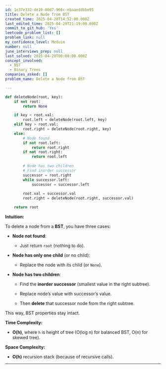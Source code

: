 ```yaml
---
id: 1e37e332-de10-80d7-966c-ebaaeddbbe95
title: Delete a Node from BST
created_time: 2025-04-28T14:52:00.000Z
last_edited_time: 2025-04-29T21:19:00.000Z
commit_to_git_hub: 'Yes'
leetcode_problem_list: []
problem_link: null
my_confidence_level: Meduim
number: null
june_interviews_prep: null
last_solved: 2025-04-28T00:00:00.000Z
concept_involved:
  - BST
  - Binary Trees
companies_asked: []
problem_name: Delete a Node from BST

---
```


```python
def deleteNode(root, key):
    if not root:
        return None

    if key < root.val:
        root.left = deleteNode(root.left, key)
    elif key > root.val:
        root.right = deleteNode(root.right, key)
    else:
        # Node found
        if not root.left:
            return root.right
        if not root.right:
            return root.left
        
        # Node has two children
        # Find inorder successor
        successor = root.right
        while successor.left:
            successor = successor.left
        
        root.val = successor.val
        root.right = deleteNode(root.right, successor.val)

    return root

```

**Intuition:**

To delete a node from a **BST**, you have three cases:

*   **Node not found**:

    *   Just return `root` (nothing to do).

*   **Node has only one child** (or no child):

    *   Replace the node with its child (or `None`).

*   **Node has two children**:

    *   Find the **inorder successor** (smallest value in the right subtree).

    *   Replace node’s value with successor’s value.

    *   Then **delete** that successor node from the right subtree.

This way, BST properties stay intact.

**Time Complexity:**

*   **O(h)**, where `h` is height of tree (O(log n) for balanced BST, O(n) for skewed tree).

**Space Complexity:**

*   **O(h)** recursion stack (because of recursive calls).

***
